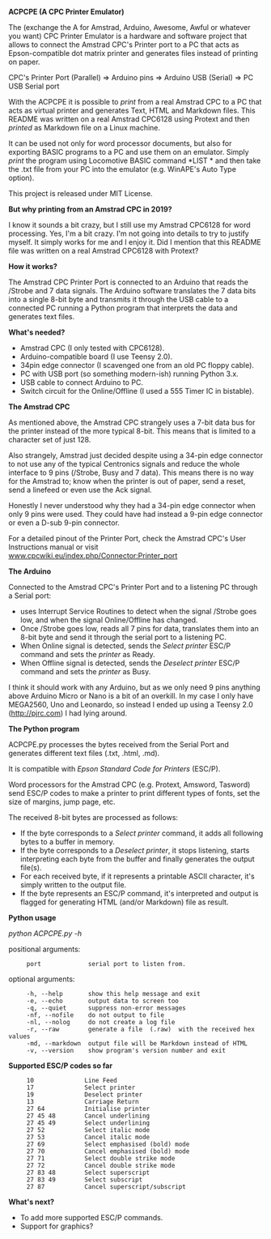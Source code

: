 


 **ACPCPE (A CPC Printer Emulator)**

 The (exchange the A for  Amstrad,  Arduino, Awesome, Awful or whatever
 you want) CPC Printer Emulator is a hardware and software project that
 allows to connect the Amstrad CPC's Printer  port to a PC that acts as
 Epson-compatible dot matrix  printer  and  generates  files instead of
 printing on paper.

 CPC's  Printer  Port  (Parallel)  =>   Arduino  pins  =>  Arduino  USB
 (Serial) => PC USB Serial port

 With the ACPCPE it is possible to  *print*  from a real Amstrad CPC to a
 PC that acts as virtual printer  and generates Text, HTML and Markdown
 files. This README was written on a real Amstrad CPC6128 using Protext
 and then *printed* as Markdown file on a Linux machine.

 It can be used not only  for   word  processor documents, but also for
 exporting BASIC programs to a PC  and  use them on an emulator. Simply
 *print* the program using Locomotive BASIC command *LIST * and then take
 the .txt file from your PC into  the emulator (e.g. WinAPE's Auto Type
 option).

 This project is released under MIT License.

 **But why printing from an Amstrad CPC in 2019?**

 I know it sounds a bit crazy,  but  I still use my Amstrad CPC6128 for
 word processing. Yes, I'm a bit  crazy.  I'm not going into details to
 try to justify myself. It simply works  for  me  and I enjoy it. Did I
 mention that this README file  was  written  on a real Amstrad CPC6128
 with Protext?

 **How it works?**

 The Amstrad CPC Printer Port is connected to an Arduino that reads the
 /Strobe and 7 data signals. The Arduino software translates the 7 data bits
 into a single 8-bit byte and transmits  it  through the USB cable to a
 connected PC running a  Python  program  that  interprets the data and
 generates text files.

 **What's needed?**
 * Amstrad CPC (I only tested with CPC6128).
 * Arduino-compatible  board (I use Teensy 2.0).
 * 34pin edge connector (I scavenged one from an old PC floppy cable).
 * PC with USB port (so something modern-ish) running Python 3.x.
 * USB cable to connect Arduino to PC.
 * Switch circuit for the  Online/Offline  (I  used  a  555 Timer IC in
 bistable).


 **The Amstrad CPC**

 As mentioned above, the Amstrad  CPC  strangely  uses a 7-bit data bus
 for the printer instead of the more  typical 8-bit. This means that is
 limited to a character set of just 128.

 Also strangely, Amstrad just decided despite using a 34-pin edge
 connector to not use any of  the typical Centronics signals and reduce
 the whole interface to 9 pins  (/Strobe,  Busy and 7 data). This means
 there is no way for the Amstrad  to;  know  when the printer is out of
 paper, send a reset, send a linefeed or even use the Ack signal.

 Honestly I never understood why they  had a 34-pin edge connector when
 only 9 pins were  used.  They  could  have  had  instead  a 9-pin edge
 connector or even a D-sub 9-pin connector.

 For a detailed pinout of  the  Printer  Port,  check the Amstrad CPC's
 User          Instructions          manual           or          visit
 www.cpcwiki.eu/index.php/Connector:Printer_port

 **The Arduino**

 Connected to the Amstrad  CPC's  Printer  Port  and  to a listening PC
 through a Serial port:
 * uses Interrupt Service Routines to detect when the signal /Strobe goes
 low, and when the signal Online/Offline has changed.
 * Once /Strobe goes low, reads  all  7  pins for data, translates them
 into an 8-bit byte and send it  through the serial port to a listening
 PC.
 * When Online  signal  is  detected,  sends  the  *Select printer* ESC/P
 command and sets the *printer* as Ready.
 * When Offline signal is  detected,  sends  the *Deselect printer* ESC/P
 command and sets the *printer* as Busy.

 I think it should work with any  Arduino,  but  as we only need 9 pins
 anything above Arduino Micro or Nano  is  a  bit of an overkill. In my
 case I only have MEGA2560,  Uno  and  Leonardo,  so instead I ended up
 using a Teensy 2.0 (http://pjrc.com) I had lying around.


 **The Python program**

 ACPCPE.py processes  the  bytes  received  from  the  Serial  Port and
 generates different text files (.txt, .html, .md).

 It is compatible with *Epson Standard Code for Printers* (ESC/P).

 Word processors for the Amstrad  CPC  (e.g. Protext, Amsword, Tasword)
 send ESC/P codes to make a printer  to print different types of fonts,
 set the size of margins, jump page, etc.

 The received 8-bit bytes are processed as follows:
 * If the byte corresponds  to  a  *Select  printer* command, it adds all
 following bytes to a buffer in memory.
 * If the byte corresponds to  a  *Deselect printer*, it stops listening,
 starts interpreting each byte  from  the  buffer and finally generates
 the output file(s).
 *  For  each  received  byte,  if  it  represents  a  printable  ASCII
 character, it's simply written to the output file.
 * If the byte represents an ESC/P command, it's interpreted and output
 is flagged for generating HTML (and/or Markdown) file as result.


 **Python usage**

 *python ACPCPE.py -h*

 positional arguments:

         port             serial port to listen from.

 optional arguments:

         -h, --help       show this help message and exit
         -e, --echo       output data to screen too
         -q, --quiet      suppress non-error messages
         -nf, --nofile    do not output to file
         -nl, --nolog     do not create a log file
         -r, --raw        generate a file  (.raw)  with the received hex values
         -md, --markdown  output file will be Markdown instead of HTML
         -v, --version    show program's version number and exit

 **Supported ESC/P codes so far**

         10              Line Feed
         17              Select printer
         19              Deselect printer
         13              Carriage Return
         27 64           Initialise printer
         27 45 48        Cancel underlining
         27 45 49        Select underlining
         27 52           Select italic mode
         27 53           Cancel italic mode
         27 69           Select emphasised (bold) mode
         27 70           Cancel emphasised (bold) mode
         27 71           Select double strike mode
         27 72           Cancel double strike mode
         27 83 48        Select superscript
         27 83 49        Select subscript
         27 87           Cancel superscript/subscript

 **What's next?**
 * To add more supported ESC/P commands.
 * Support for graphics?
